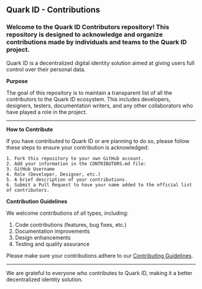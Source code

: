 
## Quark ID - Contributions

### Welcome to the Quark ID Contributors repository! This repository is designed to acknowledge and organize contributions made by individuals and teams to the Quark ID project. 

Quark ID is a decentralized digital identity solution aimed at giving users full control over their personal data.

__Purpose__

The goal of this repository is to maintain a transparent list of all the contributors to the Quark ID ecosystem. This includes developers, designers, testers, documentation writers, and any other collaborators who have played a role in the project.

--------------------------------------------------------------------------------------------------------------------------------------------

__How to Contribute__ 

If you have contributed to Quark ID or are planning to do so, please follow these steps to ensure your contribution is acknowledged:

````
1. Fork this repository to your own GitHub account.
2. Add your information in the CONTRIBUTORS.md file:
3. GitHub Username
4. Role (Developer, Designer, etc.)
5. A brief description of your contributions.
6. Submit a Pull Request to have your name added to the official list of contributors.
````

__Contribution Guidelines__

We welcome contributions of all types, including:

1. Code contributions (features, bug fixes, etc.)
2. Documentation improvements
3. Design enhancements
4. Testing and quality assurance

Please make sure your contributions adhere to our [Contributing Guidelines](https://docs.github.com/es/communities/setting-up-your-project-for-healthy-contributions/setting-guidelines-for-repository-contributors).

-----------------------------------------------------------------------------------


We are grateful to everyone who contributes to Quark ID, making it a better decentralized identity solution.
